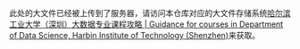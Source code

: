 此处的大文件已经被上传到了服务器，请访问本仓库对应的大文件存储系统[哈尔滨工业大学（深圳）大数据专业课程攻略 | Guidance for courses in Department of Data Science, Harbin Institute of Technology (Shenzhen)](http://82.156.141.61/大二上/概率论/2021秋季学期/ebook/概率论与数理统计+第五版.pdf)来获取。
